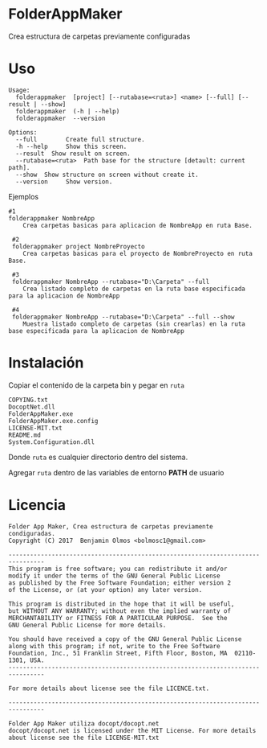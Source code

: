 # FolderAppMaker
Crea estructura de carpetas previamente configuradas

Uso
======================================================================

    Usage:
      folderappmaker  [project] [--rutabase=<ruta>] <name> [--full] [--result | --show]
      folderappmaker  (-h | --help)
      folderappmaker  --version

    Options:
      --full        Create full structure.
      -h --help     Show this screen.
      --result  Show result on screen.
      --rutabase=<ruta>  Path base for the structure [detault: current path].
      --show  Show structure on screen without create it.
      --version     Show version.

Ejemplos

    #1
	folderappmaker NombreApp
		Crea carpetas basicas para aplicacion de NombreApp en ruta Base.

     #2
	 folderappmaker project NombreProyecto
		Crea carpetas basicas para el proyecto de NombreProyecto en ruta Base.
    
     #3
	 folderappmaker NombreApp --rutabase="D:\Carpeta" --full
		Crea listado completo de carpetas en la ruta base especificada para la aplicacion de NombreApp

     #4
	 folderappmaker NombreApp --rutabase="D:\Carpeta" --full --show
		Muestra listado completo de carpetas (sin crearlas) en la ruta base especificada para la aplicacion de NombreApp

Instalación
======================================================================

Copiar el contenido de la carpeta bin y pegar en ``ruta``

    COPYING.txt
    DocoptNet.dll
    FolderAppMaker.exe
    FolderAppMaker.exe.config
    LICENSE-MIT.txt
    README.md
    System.Configuration.dll

Donde ``ruta`` es cualquier directorio dentro del sistema.

Agregar ``ruta`` dentro de las variables de entorno **PATH** de usuario

Licencia
======================================================================

	Folder App Maker, Crea estructura de carpetas previamente condiguradas.
	Copyright (C) 2017  Benjamin Olmos <bolmosc1@gmail.com>

	--------------------------------------------------------------------------------
	This program is free software; you can redistribute it and/or
	modify it under the terms of the GNU General Public License
	as published by the Free Software Foundation; either version 2
	of the License, or (at your option) any later version.

	This program is distributed in the hope that it will be useful,
	but WITHOUT ANY WARRANTY; without even the implied warranty of
	MERCHANTABILITY or FITNESS FOR A PARTICULAR PURPOSE.  See the
	GNU General Public License for more details.

	You should have received a copy of the GNU General Public License
	along with this program; if not, write to the Free Software
	Foundation, Inc., 51 Franklin Street, Fifth Floor, Boston, MA  02110-1301, USA.
	--------------------------------------------------------------------------------

	For more details about license see the file LICENCE.txt.
	
	--------------------------------------------------------------------------------
	
	Folder App Maker utiliza docopt/docopt.net
	docopt/docopt.net is licensed under the MIT License. For more details about license see the file LICENSE-MIT.txt

